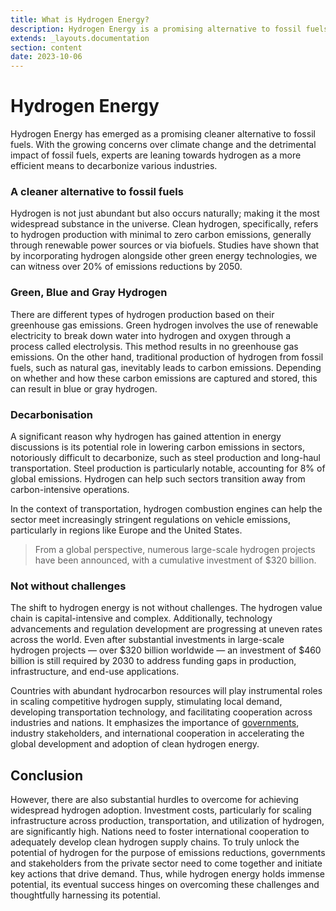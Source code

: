 ```yaml
---
title: What is Hydrogen Energy?
description: Hydrogen Energy is a promising alternative to fossil fuels.
extends: _layouts.documentation
section: content
date: 2023-10-06
---
```


# Hydrogen Energy

Hydrogen Energy has emerged as a promising cleaner alternative to fossil fuels. With the growing concerns over climate change and the detrimental impact of fossil fuels, experts are leaning towards hydrogen as a more efficient means to decarbonize various industries.

### A cleaner alternative to fossil fuels

Hydrogen is not just abundant but also occurs naturally; making it the most widespread substance in the universe. Clean hydrogen, specifically, refers to hydrogen production with minimal to zero carbon emissions, generally through renewable power sources or via biofuels. Studies have shown that by incorporating hydrogen alongside other green energy technologies, we can witness over 20% of emissions reductions by 2050.

### Green, Blue and Gray Hydrogen

There are different types of hydrogen production based on their greenhouse gas emissions. Green hydrogen involves the use of renewable electricity to break down water into hydrogen and oxygen through a process called electrolysis. This method results in no greenhouse gas emissions. On the other hand, traditional production of hydrogen from fossil fuels, such as natural gas, inevitably leads to carbon emissions. Depending on whether and how these carbon emissions are captured and stored, this can result in blue or gray hydrogen.

### Decarbonisation

A significant reason why hydrogen has gained attention in energy discussions is its potential role in lowering carbon emissions in sectors, notoriously difficult to decarbonize, such as steel production and long-haul transportation. Steel production is particularly notable, accounting for 8% of global emissions. Hydrogen can help such sectors transition away from carbon-intensive operations.

In the context of transportation, hydrogen combustion engines can help the sector meet increasingly stringent regulations on vehicle emissions, particularly in regions like Europe and the United States.

> From a global perspective, numerous large-scale hydrogen projects have been announced, with a cumulative investment of $320 billion.

### Not without challenges

The shift to hydrogen energy is not without challenges. The hydrogen value chain is capital-intensive and complex. Additionally, technology advancements and regulation development are progressing at uneven rates across the world. Even after substantial investments in large-scale hydrogen projects — over $320 billion worldwide — an investment of $460 billion is still required by 2030 to address funding gaps in production, infrastructure, and end-use applications.

Countries with abundant hydrocarbon resources will play instrumental roles in scaling competitive hydrogen supply, stimulating local demand, developing transportation technology, and facilitating cooperation across industries and nations. It emphasizes the importance of [governments](/kb/g20-principles-on-hydrogen), industry stakeholders, and international cooperation in accelerating the global development and adoption of clean hydrogen energy.

## Conclusion

However, there are also substantial hurdles to overcome for achieving widespread hydrogen adoption. Investment costs, particularly for scaling infrastructure across production, transportation, and utilization of hydrogen, are significantly high. Nations need to foster international cooperation to adequately develop clean hydrogen supply chains. To truly unlock the potential of hydrogen for the purpose of emissions reductions, governments and stakeholders from the private sector need to come together and initiate key actions that drive demand. Thus, while hydrogen energy holds immense potential, its eventual success hinges on overcoming these challenges and thoughtfully harnessing its potential.

